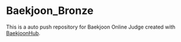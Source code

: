 # Baekjoon_Bronze
This is a auto push repository for Baekjoon Online Judge created with [BaekjoonHub](https://github.com/BaekjoonHub/BaekjoonHub).
